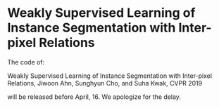 # Weakly Supervised Learning of Instance Segmentation with Inter-pixel Relations

The code of:

Weakly Supervised Learning of Instance Segmentation with Inter-pixel Relations, Jiwoon Ahn, Sunghyun Cho, and Suha Kwak, CVPR 2019

will be released before April, 16. We apologize for the delay.
